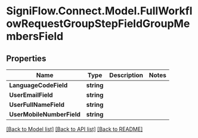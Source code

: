 # SigniFlow.Connect.Model.FullWorkflowRequestGroupStepFieldGroupMembersField

## Properties

Name | Type | Description | Notes
------------ | ------------- | ------------- | -------------
**LanguageCodeField** | **string** |  | 
**UserEmailField** | **string** |  | 
**UserFullNameField** | **string** |  | 
**UserMobileNumberField** | **string** |  | 

[[Back to Model list]](../README.md#documentation-for-models) [[Back to API list]](../README.md#documentation-for-api-endpoints) [[Back to README]](../README.md)

